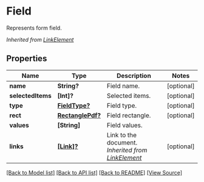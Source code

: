 # Field
Represents form field.

*Inherited from [LinkElement](LinkElement.md)*
## Properties
Name | Type | Description | Notes
------------ | ------------- | ------------- | -------------
**name** | **String?** | Field name. | [optional]
**selectedItems** | **[Int]?** | Selected items. | [optional]
**type** | [**FieldType?**](FieldType.md) | Field type. | [optional]
**rect** | [**RectanglePdf?**](RectanglePdf.md) | Field rectangle. | [optional]
**values** | **[String]** | Field values. | 
**links** | [**[Link]?**](Link.md) | Link to the document.<br />*Inherited from [LinkElement](LinkElement.md)* | [optional]

[[Back to Model list]](../README.md#documentation-for-models) [[Back to API list]](../README.md#documentation-for-api-endpoints) [[Back to README]](../README.md) [[View Source]](../src/models/Field.ts)

